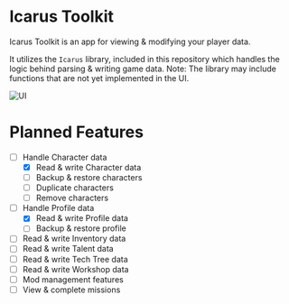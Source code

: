 # Icarus Toolkit

Icarus Toolkit is an app for viewing & modifying your player data.

It utilizes the `Icarus` library, included in this repository which handles the logic behind parsing & writing game data.
Note: The library may include functions that are not yet implemented in the UI.

![UI](https://i.imgur.com/SzM1tyH.png)


# Planned Features

 

 - [ ] Handle Character data
	 - [x] Read & write Character data
	 - [ ] Backup & restore characters
	 - [ ] Duplicate characters
	 - [ ] Remove characters
 - [ ] Handle Profile data
	 - [x] Read & write Profile data
	 - [ ] Backup & restore profile
 - [ ] Read & write Inventory data
 - [ ] Read & write Talent data
 - [ ] Read & write Tech Tree data
 - [ ] Read & write Workshop data
 - [ ] Mod management features
 - [ ] View & complete missions
